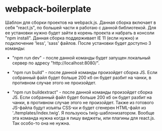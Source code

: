 # webpack-boilerplate

Шаблон для сборки проектов на webpack.js. Данная сборка включает в себя "react.js", по большей части я работаю с данной библиотекой. Для ее установки нужно будет зайти в корень проекта и набрать в консоли "npm install". Данная сборка поддерживает IE 11 (если нужно) и подключение 'less', 'sass' файлов. После установки будет доступно 3 команды:

- "npm run dev" - после данной команды будет запущен локальный сервер по адресу "http://localhost:8080/".

- "npm run build" - после данной команды произойдет сборка JS. Если собранный файл будет больше 200 кб он будет разбит на чанки, в противном случае этого не произойдет.

- "npm run buildextract" - после данной команды произойдет сборка JS. Если собранный файл будет больше 200 кб он будет разбит на чанки, в противном случае этого не произойдет. Также из готового JS-файла будут изъяты CSS-ки и будет сгенерен HTML-файл из './templates/index.twig'. Я пользуюсь twig-шаблонизатором. Вообще эта команда нужна когда я пишу виджеты, или плагины для react.js. Так особо-то она не нужна.